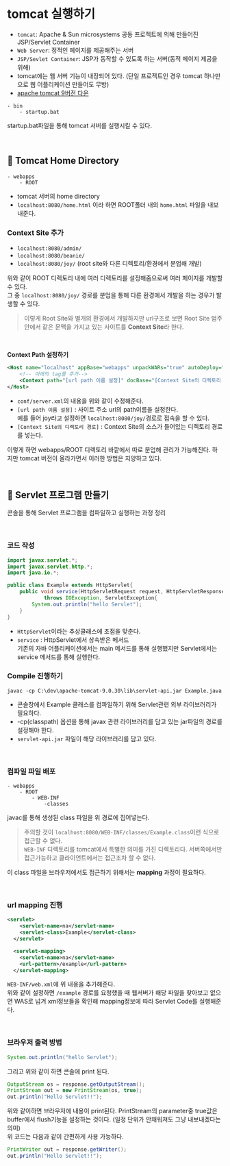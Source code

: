 # tomcat 실행하기

- `tomcat`: Apache & Sun microsystems 공동 프로젝트에 의해 만들어진 JSP/Servlet Container
- `Web Server`: 정적인 페이지를 제공해주는 서버
- `JSP/Sevlet Container`: JSP가 동작할 수 있도록 하는 서버(동적 페이지 제공을 위해)
- tomcat에는 웹 서버 기능이 내장되어 있다. (단일 프로젝트인 경우 tomcat 하나만으로 웹 어플리케이션 만들어도 무방)
- [apache tomcat 9버전 다운](https://tomcat.apache.org/download-90.cgi)

```
- bin
    - startup.bat
```
startup.bat파일을 통해 tomcat 서버를 실행시킬 수 있다.

<br>

## 🔖 Tomcat Home Directory

```
- webapps
    - ROOT
```
- tomcat 서버의 home directory
- `localhost:8080/home.html` 이라 하면 ROOT폴더 내의 `home.html` 파일을 내보내준다. 

### Context Site 추가

- `localhost:8080/admin/`
- `localhost:8080/beanie/`
- `localhost:8080/joy/` (root site와 다른 디렉토리/환경에서 분업해 개발)

위와 같이 ROOT 디렉토리 내에 여러 디렉토리를 설정해줌으로써 여러 페이지를 개발할 수 있다.  
그 중 `localhost:8080/joy/` 경로를 분업을 통해 다른 환경에서 개발을 하는 경우가 발생할 수 있다.  

> 이렇게 Root Site와 별개의 환경에서 개발하지만 url구조로 보면 Root Site 범주 안에서 같은 문맥을 가지고 있는 사이트를 **Context Site**라 한다.

<br>

**Context Path 설정하기**

```xml
<Host name="localhost" appBase="webapps" unpackWARs="true" autoDeploy="true">
    <!-- 아래의 tag를 추가--> 
    <Context path="[url path 이름 설정]" docBase="[Context Site의 디렉토리 경로]" privileged="true"/>
</Host>
```
- `conf/server.xml`의 내용을 위와 같이 수정해준다.
- `[url path 이름 설정]` : 사이트 주소 url의 path이름을 설정한다.  
  예를 들어 joy라고 설정하면 `localhost:8080/joy/`경로로 접속을 할 수 있다.
- `[Context Site의 디렉토리 경로]` : Context Site의 소스가 들어있는 디렉토리 경로를 넣는다.

이렇게 하면 webapps/ROOT 디렉토리 바깥에서 따로 분업해 관리가 가능해진다. 하지만 tomcat 버전이 올라가면서 이러한 방법은 지양하고 있다.

<br>

## 🔖 Servlet 프로그램 만들기

콘솔을 통해 Servlet 프로그램을 컴파일하고 실행하는 과정 정리

<br>

### 코드 작성

```java
import javax.servlet.*;
import javax.servlet.http.*;
import java.io.*;

public class Example extends HttpServlet{
	public void service(HttpServletRequest request, HttpServletResponse response)
			throws IOException, ServletException{
		System.out.println("hello Servlet");
	}
}
```
- `HttpServlet`이라는 추상클래스에 초점을 맞춘다.
- `service` : HttpServlet에서 상속받은 메서드  
  기존의 자바 어플리케이션에서는 main 메서드를 통해 실행했지만 Servlet에서는 service 메서드를 통해 실행한다.

### Compile 진행하기

```
javac -cp C:\dev\apache-tomcat-9.0.30\lib\servlet-api.jar Example.java
```
- 콘솔창에서 Example 클래스를 컴파일하기 위해 Servlet관련 외부 라이브러리가 필요하다.
- -cp(classpath) 옵션을 통해 javax 관련 라이브러리를 담고 있는 jar파일의 경로를 설정해야 한다.
- `servlet-api.jar` 파일이 해당 라이브러리를 담고 있다.

<br>

### 컴파일 파일 배포

```
- webapps
    - ROOT
        - WEB-INF
            -classes
```
javac를 통해 생성된 class 파일을 위 경로에 집어넣는다.  

> 주의할 것이 `localhost:8080/WEB-INF/classes/Example.class`이런 식으로 접근할 수 없다.  
> `WEB-INF` 디렉토리를 tomcat에서 특별한 의미를 가진 디렉토리다. 서버쪽에서만 접근가능하고 클라이언트에서는 접근조차 할 수 없다.  

이 class 파일을 브라우저에서도 접근하기 위해서는 **mapping** 과정이 필요하다.

<br>

### url mapping 진행

```xml
<servlet>
    <servlet-name>na</servlet-name>
    <servlet-class>Example</servlet-class>
  </servlet>

  <servlet-mapping>
    <servlet-name>na</servlet-name>
    <url-pattern>/example</url-pattern>
  </servlet-mapping>
```
`WEB-INF/web.xml`에 위 내용을 추가해준다.  
위와 같이 설정하면 `/example` 경로를 요청했을 때 웹서버가 해당 파일을 찾아보고 없으면 WAS로 넘겨 xml정보들을 확인해 mapping정보에 따라 Servlet Code를 실행해준다.

<br>

### 브라우저 출력 방법

```java
System.out.println("hello Servlet");
```
그리고 위와 같이 하면 콘솔에 print 된다.

```java
OutputStream os = response.getOutputStream();
PrintStream out = new PrintStream(os, true);
out.println("Hello Servlet!!");
```
위와 같이하면 브라우저에 내용이 print된다.
PrintStream의 parameter중 true값은 buffer에서 flush기능을 설정하는 것이다. (일정 단위가 안채워져도 그냥 내보내겠다는 의미)  
위 코드는 다음과 같이 간편하게 사용 가능하다.

```java
PrintWriter out = response.getWriter();
out.println("Hello Servlet!!");
```

<br>


